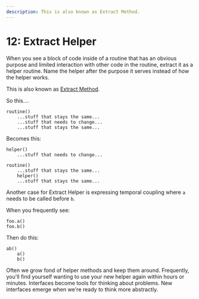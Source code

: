 ```yaml
---
description: This is also known as Extract Method.
---
```


# 12: Extract Helper

When you see a block of code inside of a routine that has an obvious purpose and limited interaction with other code in the routine, extract it as a helper routine.  Name the helper after the purpose it serves instead of how the helper works.

This is also known as [Extract Method](https://refactoring.guru/extract-method).&#x20;

So this....

```
routine()
    ...stuff that stays the same...
    ...stuff that needs to change...
    ...stuff that stays the same...
```

Becomes this:

```
helper()
    ...stuff that needs to change...
    
routine()
    ...stuff that stays the same...
    helper()
    ...stuff that stays the same...
```

Another case for Extract Helper is expressing temporal coupling where `a` needs to be called before `b`.

When you frequently see:

```
foo.a()
foo.b()
```

Then do this:

```
ab()
    a()
    b()
```

Often we grow fond of helper methods and keep them around.  Frequently, you'll find yourself wanting to use your new helper again within hours or minutes.  Interfaces become tools for thinking about problems. New interfaces emerge when we're ready to think more abstractly.
